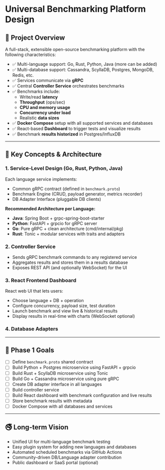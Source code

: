 # Universal Benchmarking Platform Design

## 🔧 Project Overview

A full-stack, extensible open-source benchmarking platform with the following characteristics:

- ✅ Multi-language support: Go, Rust, Python, Java (more can be added)
- ✅ Multi-database support: Cassandra, ScyllaDB, Postgres, MongoDB, Redis, etc.
- ✅ Services communicate via **gRPC**
- ✅ Central **Controller Service** orchestrates benchmarks
- ✅ Benchmarks include:
  - Write/read **latency**
  - **Throughput** (ops/sec)
  - **CPU and memory usage**
  - **Concurrency under load**
  - Realistic **data sizes**
- ✅ **Docker Compose** setup with all supported services and databases
- ✅ React-based **Dashboard** to trigger tests and visualize results
- ✅ Benchmark **results historized** in Postgres/InfluxDB

---

## 🧠 Key Concepts & Architecture

### 1. **Service-Level Design (Go, Rust, Python, Java)**
Each language service implements:
- Common gRPC contract (defined in `benchmark.proto`)
- Benchmark Engine (CRUD, payload generator, metrics recorder)
- DB Adapter Interface (pluggable DB clients)

**Recommended Architecture per Language:**
- **Java**: Spring Boot + grpc-spring-boot-starter
- **Python**: FastAPI + grpcio for gRPC server
- **Go**: Pure gRPC + clean architecture (cmd/internal/pkg)
- **Rust**: Tonic + modular services with traits and adapters

### 2. **Controller Service**
- Sends gRPC benchmark commands to any registered service
- Aggregates results and stores them in a results database
- Exposes REST API (and optionally WebSocket) for the UI

### 3. **React Frontend Dashboard**
React web UI that lets users:
- Choose language + DB + operation
- Configure concurrency, payload size, test duration
- Launch benchmark and view live & historical results
- Display results in real-time with charts (WebSocket optional)

### 4. **Database Adapters**

---

## 🚀 Phase 1 Goals

- [ ] Define `benchmark.proto` shared contract
- [ ] Build Python + Postgres microservice using FastAPI + grpcio
- [ ] Build Rust + ScyllaDB microservice using Tonic
- [ ] Build Go + Cassandra microservice using pure gRPC
- [ ] Create DB adapter interface in all languages
- [ ] Build controller service
- [ ] Build React dashboard with benchmark configuration and live results
- [ ] Store benchmark results with metadata
- [ ] Docker Compose with all databases and services

---

## 🚭 Long-term Vision

- Unified UI for multi-language benchmark testing
- Easy plugin system for adding new languages and databases
- Automated scheduled benchmarks via GitHub Actions
- Community-driven DB/Language adapter contribution
- Public dashboard or SaaS portal (optional)
